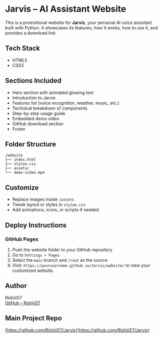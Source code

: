 # Jarvis – AI Assistant Website

This is a promotional website for **Jarvis**, your personal AI voice assistant built with Python. It showcases its features, how it works, how to use it, and provides a download link.

## Tech Stack

- HTML5  
- CSS3  

## Sections Included

- Hero section with animated glowing text  
- Introduction to Jarvis  
- Features list (voice recognition, weather, music, etc.)  
- Technical breakdown of components  
- Step-by-step usage guide  
- Embedded demo video  
- GitHub download section  
- Footer

## Folder Structure

```
/website
├── index.html
├── stylee.css
├── assets/
└── demo-video.mp4
```

## Customize

- Replace images inside `/assets`  
- Tweak layout or styles in `stylee.css`  
- Add animations, icons, or scripts if needed  

## Deploy Instructions

### GitHub Pages

1. Push the website folder to your GitHub repository  
2. Go to `Settings > Pages`  
3. Select the `main` branch and `/root` as the source  
4. Visit: `https://yourusername.github.io/Jarvis/website/` to view your customized website.

## Author

Rishiii57  
[GitHub – Rishiii57](https://github.com/Rishiii57)


## Main Project Repo

[https://github.com/Rishiii57/Jarvis](https://github.com/Rishiii57/Jarvis)

